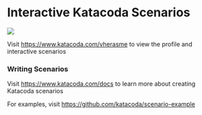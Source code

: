 # Interactive Katacoda Scenarios

[![](http://shields.katacoda.com/katacoda/vherasme/count.svg)](https://www.katacoda.com/vherasme "Get your profile on Katacoda.com")

Visit https://www.katacoda.com/vherasme to view the profile and interactive scenarios

### Writing Scenarios
Visit https://www.katacoda.com/docs to learn more about creating Katacoda scenarios

For examples, visit https://github.com/katacoda/scenario-example
